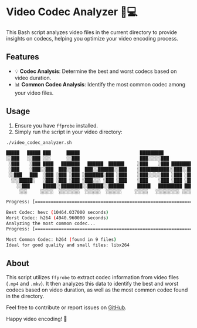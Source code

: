 # Video Codec Analyzer 🎥💻

This Bash script analyzes video files in the current directory to provide insights on codecs, helping you optimize your video encoding process.

## Features
- 💡 **Codec Analysis**: Determine the best and worst codecs based on video duration.
- 📊 **Common Codec Analysis**: Identify the most common codec among your video files.

## Usage
1. Ensure you have `ffprobe` installed.
2. Simply run the script in your video directory:

```bash
./video_codec_analyzer.sh

█████   █████ ███      █████                       █████████                      ████                                     
░░███   ░░███ ░░░      ░░███                       ███░░░░░███                    ░░███                                     
 ░███    ░███ ████   ███████   ██████  ██████     ░███    ░███ ████████    ██████  ░███ █████ ████ █████   ██████  ████████ 
 ░███    ░███░░███  ███░░███  ███░░██████░░███    ░███████████░░███░░███  ░░░░░███ ░███░░███ ░███ ███░░   ███░░███░░███░░███
 ░░███   ███  ░███ ░███ ░███ ░███████░███ ░███    ░███░░░░░███ ░███ ░███   ███████ ░███ ░███ ░███░░█████ ░███████  ░███ ░░░ 
  ░░░█████░   ░███ ░███ ░███ ░███░░░ ░███ ░███    ░███    ░███ ░███ ░███  ███░░███ ░███ ░███ ░███ ░░░░███░███░░░   ░███     
    ░░███     █████░░████████░░██████░░██████     █████   █████████ █████░░█████████████░░███████ ██████ ░░██████  █████    
     ░░░     ░░░░░  ░░░░░░░░  ░░░░░░  ░░░░░░     ░░░░░   ░░░░░░░░░ ░░░░░  ░░░░░░░░░░░░░  ░░░░░███░░░░░░   ░░░░░░  ░░░░

Progress: [====================================================================================================  ] 100%

Best Codec: hevc (10464.037000 seconds)
Worst Codec: h264 (4940.960000 seconds)
Analyzing the most common codec...
Progress: [====================================================================================================  ] 100%

Most Common Codec: h264 (found in 9 files)
Ideal for good quality and small files: libx264

```

## About
This script utilizes `ffprobe` to extract codec information from video files (`.mp4` and `.mkv`). It then analyzes this data to identify the best and worst codecs based on video duration, as well as the most common codec found in the directory.

Feel free to contribute or report issues on [GitHub](https://github.com/0n1cOn3/Video-Codec-Analyzer).

Happy video encoding! 🚀

